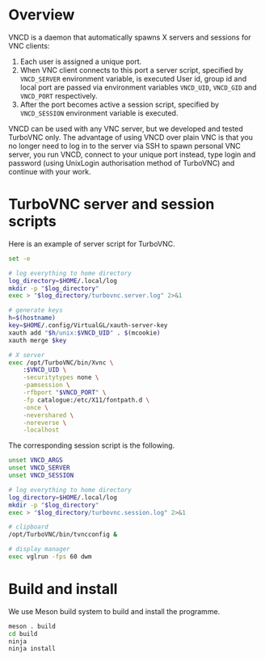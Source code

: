 # Overview

VNCD is a daemon that automatically spawns X servers and sessions for VNC
clients:
1. Each user is assigned a unique port.
2. When VNC client connects to this port a server script, specified by
   `VNCD_SERVER` environment variable, is executed
   User id, group id and local port are passed via environment variables
   `VNCD_UID`, `VNCD_GID` and `VNCD_PORT` respectively.
3. After the port becomes active a session script, specified by
   `VNCD_SESSION` environment variable is executed.

VNCD can be used with any VNC server, but we developed and tested TurboVNC
only.  The advantage of using VNCD over plain VNC is that you no longer need to
log in to the server via SSH to spawn personal VNC server, you run VNCD,
connect to your unique port instead, type login and password (using UnixLogin
authorisation method of TurboVNC) and continue with your work.


# TurboVNC server and session scripts

Here is an example of server script for TurboVNC.

```bash
set -e

# log everything to home directory
log_directory=$HOME/.local/log
mkdir -p "$log_directory"
exec > "$log_directory/turbovnc.server.log" 2>&1

# generate keys
h=$(hostname)
key=$HOME/.config/VirtualGL/xauth-server-key
xauth add "$h/unix:$VNCD_UID" . $(mcookie)
xauth merge $key

# X server
exec /opt/TurboVNC/bin/Xvnc \
	:$VNCD_UID \
	-securitytypes none \
	-pamsession \
	-rfbport "$VNCD_PORT" \
	-fp catalogue:/etc/X11/fontpath.d \
	-once \
	-nevershared \
	-noreverse \
	-localhost
```

The corresponding session script is the following.
```bash
unset VNCD_ARGS
unset VNCD_SERVER
unset VNCD_SESSION

# log everything to home directory
log_directory=$HOME/.local/log
mkdir -p "$log_directory"
exec > "$log_directory/turbovnc.session.log" 2>&1

# clipboard
/opt/TurboVNC/bin/tvncconfig &

# display manager
exec vglrun -fps 60 dwm
```

# Build and install

We use Meson build system to build and install the programme.
```bash
meson . build
cd build
ninja
ninja install
```
